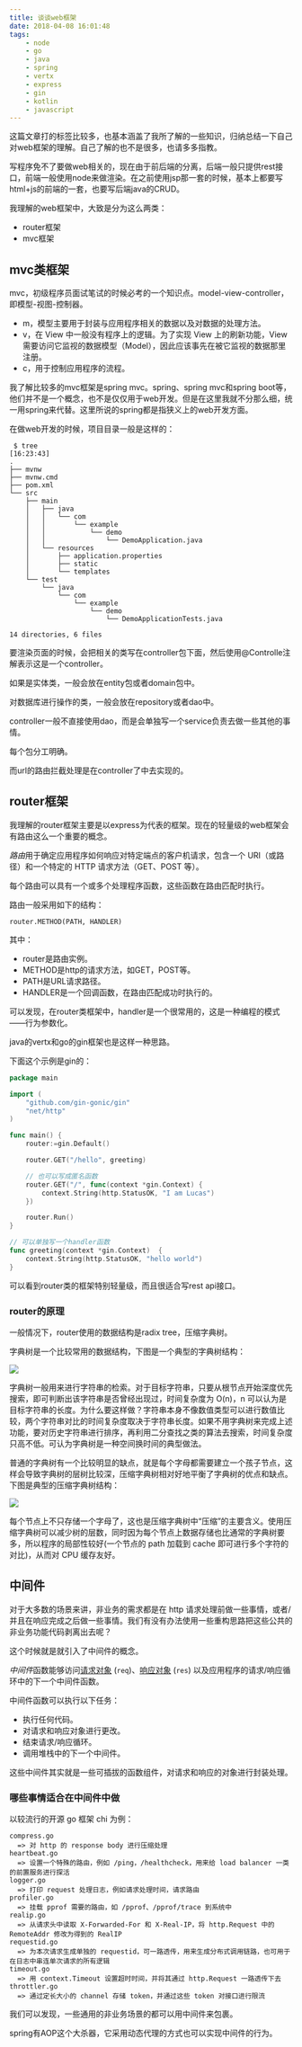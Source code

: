 ```yaml
---
title: 谈谈web框架
date: 2018-04-08 16:01:48
tags: 
    - node
    - go
    - java
    - spring
    - vertx
    - express
    - gin
    - kotlin
    - javascript
---
```


这篇文章打的标签比较多，也基本涵盖了我所了解的一些知识，归纳总结一下自己对web框架的理解。自己了解的也不是很多，也请多多指教。

写程序免不了要做web相关的，现在由于前后端的分离，后端一般只提供rest接口，前端一般使用node来做渲染。在之前使用jsp那一套的时候，基本上都要写html+js的前端的一套，也要写后端java的CRUD。

我理解的web框架中，大致是分为这么两类：

- router框架
- mvc框架

## mvc类框架

mvc，初级程序员面试笔试的时候必考的一个知识点。model-view-controller，即模型-视图-控制器。

- m，模型主要用于封装与应用程序相关的数据以及对数据的处理方法。
- v，在 View 中一般没有程序上的逻辑。为了实现 View 上的刷新功能，View 需要访问它监视的数据模型（Model），因此应该事先在被它监视的数据那里注册。
- c，用于控制应用程序的流程。

我了解比较多的mvc框架是spring mvc。spring、spring mvc和spring boot等，他们并不是一个概念，也不是仅仅用于web开发。但是在这里我就不分那么细，统一用spring来代替。这里所说的spring都是指狭义上的web开发方面。

在做web开发的时候，项目目录一般是这样的：

```
 $ tree                                                              [16:23:43]
.
├── mvnw
├── mvnw.cmd
├── pom.xml
└── src
    ├── main
    │   ├── java
    │   │   └── com
    │   │       └── example
    │   │           └── demo
    │   │               └── DemoApplication.java
    │   └── resources
    │       ├── application.properties
    │       ├── static
    │       └── templates
    └── test
        └── java
            └── com
                └── example
                    └── demo
                        └── DemoApplicationTests.java

14 directories, 6 files
```

要渲染页面的时候，会把相关的类写在controller包下面，然后使用@Controlle注解表示这是一个controller。

如果是实体类，一般会放在entity包或者domain包中。

对数据库进行操作的类，一般会放在repository或者dao中。

controller一般不直接使用dao，而是会单独写一个service负责去做一些其他的事情。

每个包分工明确。

而url的路由拦截处理是在controller了中去实现的。

## router框架

我理解的router框架主要是以express为代表的框架。现在的轻量级的web框架会有路由这么一个重要的概念。

*路由*用于确定应用程序如何响应对特定端点的客户机请求，包含一个 URI（或路径）和一个特定的 HTTP 请求方法（GET、POST 等）。

每个路由可以具有一个或多个处理程序函数，这些函数在路由匹配时执行。

路由一般采用如下的结构：

```
router.METHOD(PATH, HANDLER)
```

其中：

- router是路由实例。
- METHOD是http的请求方法，如GET，POST等。
- PATH是URL请求路径。
- HANDLER是一个回调函数，在路由匹配成功时执行的。

可以发现，在router类框架中，handler是一个很常用的，这是一种编程的模式——行为参数化。

java的vertx和go的gin框架也是这样一种思路。

下面这个示例是gin的：

```go
package main

import (
	"github.com/gin-gonic/gin"
	"net/http"
)

func main() {
	router:=gin.Default()

	router.GET("/hello", greeting)

    // 也可以写成匿名函数
	router.GET("/", func(context *gin.Context) {
		context.String(http.StatusOK, "I am Lucas")
	})

	router.Run()
}

// 可以单独写一个handler函数
func greeting(context *gin.Context)  {
	context.String(http.StatusOK, "hello world")
}

```

可以看到router类的框架特别轻量级，而且很适合写rest api接口。

### router的原理

一般情况下，router使用的数据结构是radix tree，压缩字典树。

字典树是一个比较常用的数据结构，下图是一个典型的字典树结构：

![](http://ww1.sinaimg.cn/large/b831e4c7gy1fq5cnri5emj212o0vagm1.jpg)

字典树一般用来进行字符串的检索。对于目标字符串，只要从根节点开始深度优先搜索，即可判断出该字符串是否曾经出现过，时间复杂度为 O(n)，n 可以认为是目标字符串的长度。为什么要这样做？字符串本身不像数值类型可以进行数值比较，两个字符串对比的时间复杂度取决于字符串长度。如果不用字典树来完成上述功能，要对历史字符串进行排序，再利用二分查找之类的算法去搜索，时间复杂度只高不低。可认为字典树是一种空间换时间的典型做法。

普通的字典树有一个比较明显的缺点，就是每个字母都需要建立一个孩子节点，这样会导致字典树的层树比较深，压缩字典树相对好地平衡了字典树的优点和缺点。下图是典型的压缩字典树结构：

![](http://ww1.sinaimg.cn/large/b831e4c7gy1fq5cpko9n2j212o0vaq3g.jpg)

每个节点上不只存储一个字母了，这也是压缩字典树中“压缩”的主要含义。使用压缩字典树可以减少树的层数，同时因为每个节点上数据存储也比通常的字典树要多，所以程序的局部性较好(一个节点的 path 加载到 cache 即可进行多个字符的对比)，从而对 CPU 缓存友好。

## 中间件

对于大多数的场景来讲，非业务的需求都是在 http 请求处理前做一些事情，或者/并且在响应完成之后做一些事情。我们有没有办法使用一些重构思路把这些公共的非业务功能代码剥离出去呢？

这个时候就是就引入了中间件的概念。

*中间件*函数能够访问[请求对象](http://expressjs.com/zh-cn/4x/api.html#req) (`req`)、[响应对象](http://expressjs.com/zh-cn/4x/api.html#res) (`res`) 以及应用程序的请求/响应循环中的下一个中间件函数。

中间件函数可以执行以下任务：

- 执行任何代码。
- 对请求和响应对象进行更改。
- 结束请求/响应循环。
- 调用堆栈中的下一个中间件。

这些中间件其实就是一些可插拔的函数组件，对请求和响应的对象进行封装处理。

### 哪些事情适合在中间件中做

以较流行的开源 go 框架 chi 为例：

```
compress.go
  => 对 http 的 response body 进行压缩处理
heartbeat.go
  => 设置一个特殊的路由，例如 /ping，/healthcheck，用来给 load balancer 一类的前置服务进行探活
logger.go
  => 打印 request 处理日志，例如请求处理时间，请求路由
profiler.go
  => 挂载 pprof 需要的路由，如 /pprof、/pprof/trace 到系统中
realip.go
  => 从请求头中读取 X-Forwarded-For 和 X-Real-IP，将 http.Request 中的 RemoteAddr 修改为得到的 RealIP 
requestid.go
  => 为本次请求生成单独的 requestid，可一路透传，用来生成分布式调用链路，也可用于在日志中串连单次请求的所有逻辑
timeout.go
  => 用 context.Timeout 设置超时时间，并将其通过 http.Request 一路透传下去
throttler.go
  => 通过定长大小的 channel 存储 token，并通过这些 token 对接口进行限流
```

我们可以发现，一些通用的非业务场景的都可以用中间件来包裹。

spring有AOP这个大杀器，它采用动态代理的方式也可以实现中间件的行为。


